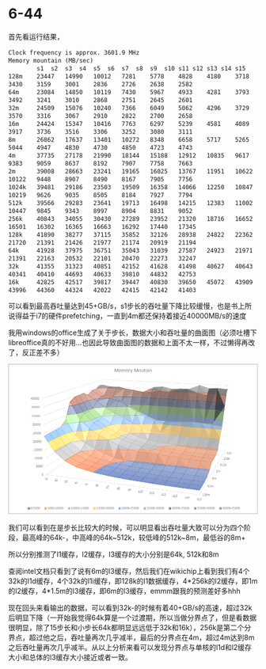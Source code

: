 # 6-44
首先看运行结果，

    Clock frequency is approx. 3601.9 MHz
    Memory mountain (MB/sec)
            s1	s2	s3	s4	s5	s6	s7	s8	s9	s10	s11	s12	s13	s14	s15	
    128m	23447	14990	10012	7281	5778	4828	4180	3718	3430	3159	3001	2836	2726	2638	2582	
    64m	    23084	14850	10119	7430	5967	4933	4281	3793	3492	3241	3010	2868	2751	2645	2601	
    32m	    24509	15076	10240	7366	6049	5062	4296	3729	3570	3316	3067	2910	2822	2700	2658	
    16m	    24424	15347	10416	7763	6297	5239	4581	4089	3917	3736	3516	3306	3252	3080	3111	
    8m	    26862	17637	13401	10272	8348	6658	5717	5265	5044	4947	4830	4730	4850	4723	4743	
    4m	    37735	27178	21990	18144	15188	12912	10835	9617	9383	9059	8637	8192	7907	7758	7663	
    2m	    39008	28663	23241	19165	16025	13767	11951	10622	10122	9448	8907	8490	8167	7905	7756	
    1024k	39481	29186	23503	19509	16358	14066	12250	10847	10219	9626	9035	8505	8184	7927	7794	
    512k	39566	29283	23641	19713	16498	14215	12383	11002	10447	9845	9343	8997	8904	8831	9052	
    256k	40843	34055	30430	27289	23952	21320	18716	16652	16501	16302	16365	16663	16292	17440	17345	
    128k	41890	38277	37115	35852	32126	28938	24822	22362	21720	21391	21426	21977	21174	20919	21194	
    64k	    41928	37975	36751	35043	31039	27587	24923	21971	21391	22163	20532	22101	20470	22273	32247	
    32k	    41355	31323	40851	42152	41628	41498	40627	40643	40341	40410	44693	40633	39810	44832	42753	
    16k	    42825	42517	39817	39447	40830	39650	45072	43909	43996	44360	44324	42022	42415	42142	41403

可以看到最高吞吐量达到45+GB/s，s1步长的吞吐量下降比较缓慢，也是书上所说得益于i7的硬件prefetching，一直到4m都还保持着接近40000MB/s的速度

我用windows的office生成了关于步长，数据大小和吞吐量的曲面图（必须吐槽下libreoffice真的不好用...也因此导致曲面图的数据和上面不太一样，不过懒得再改了，反正差不多）

![Memory Mountain](mm.png)

我们可以看到在是步长比较大的时候，可以明显看出吞吐量大致可以分为四个阶段，最高峰的64k-，中高峰的64k\~512k，较低峰的512k\~8m，最低谷的8m+

所以分别推测了l1缓存，l2缓存，l3缓存的大小分别是64k, 512k和8m

查阅intel文档只看到了说有6m的l3缓存，然后我们在wikichip上看到我们有4个32k的l1d缓存，4个32k的l1i缓存，即128k的l1数据缓存，4\*256k的l2缓存，即1m的l2缓存，4\*1.5m的l3缓存，即6m的l3缓存，emmm跟我的预测差好多hhh

现在回头来看输出的数据，可以看到32k-的时候有着40+GB/s的高速，超过32k后明显下降（一开始我觉得64k算是一个过渡期，所以当做分界点了，但是看数据很明显，除了15步长和小步长64k都明显远远低于32k和16k），256k是第二个分界点，超过他之后，吞吐量再次几乎减半，最后的分界点在4m，超过4m达到8m之后吞吐量再次几乎减半。从以上分析来看可以发现分界点与单核的l1d和l2缓存大小和总体的l3缓存大小接近或者一致。

